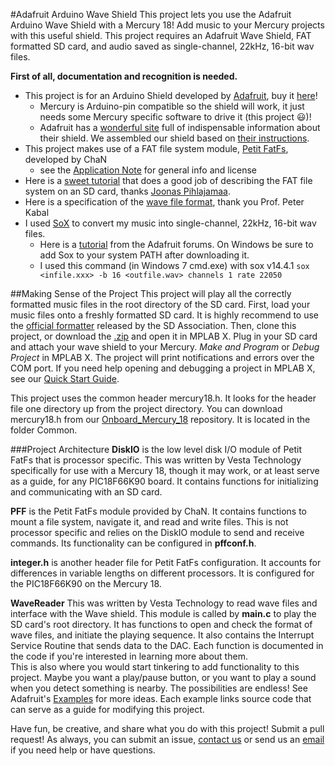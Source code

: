 #Adafruit Arduino Wave Shield
This project lets you use the Adafruit Arduino Wave Shield with a Mercury 18!  Add music to your Mercury projects with this useful shield.  This project requires an Adafruit Wave Shield, FAT formatted SD card, and audio saved as single-channel, 22kHz, 16-bit wav files.

__First of all, documentation and recognition is needed.__

* This project is for an Arduino Shield developed by [Adafruit], buy it [here][purchase]!
	* Mercury is Arduino-pin compatible so the shield will work, it just needs some Mercury specific software to drive it (this project :smiley:)!
	* Adafruit has a [wonderful site][learn] full of indispensable information about their shield.  We assembled our shield based on [their instructions][assemble].
* This project makes use of a FAT file system module, [Petit FatFs][pFAT], developed by ChaN
	* see the [Application Note] for general info and license
* Here is a [sweet tutorial][SDTutorial] that does a good job of describing the FAT file system on an SD card, thanks [Joonas Pihlajamaa].
* Here is a specification of the [wave file format][WAV Spec], thank you Prof. Peter Kabal
* I used [SoX] to convert my music into single-channel, 22kHz, 16-bit wav files.
	* Here is a [tutorial][sox tutorial] from the Adafruit forums. On Windows be sure to add Sox to your system PATH after downloading it.
	* I used this command (in Windows 7 cmd.exe) with sox v14.4.1  `sox <infile.xxx> -b 16 <outfile.wav> channels 1 rate 22050`

[Adafruit]: https://www.adafruit.com/
[purchase]: http://www.adafruit.com/products/94?&main_page=product_info&cPath=17_21&products_id=94
[learn]: https://learn.adafruit.com/adafruit-wave-shield-audio-shield-for-arduino
[assemble]: https://learn.adafruit.com/adafruit-wave-shield-audio-shield-for-arduino/solder
[pFAT]: http://elm-chan.org/fsw/ff/00index_p.html
[Application Note]: http://elm-chan.org/fsw/ff/pf/appnote.html
[SDTutorial]: http://codeandlife.com/2012/04/02/simple-fat-and-sd-tutorial-part-1/
[Joonas Pihlajamaa]: http://joonaspihlajamaa.com/about.html
[WAV Spec]: http://www-mmsp.ece.mcgill.ca/Documents/AudioFormats/WAVE/WAVE.html
[SoX]: http://sox.sourceforge.net/
[sox tutorial]: http://forums.adafruit.com/viewtopic.php?p=29636

##Making Sense of the Project
This project will play all the correctly formatted music files in the root directory of the SD card.  First, load your music files onto a freshly formatted SD card.  It is highly recommend to use the [official formatter] released by the SD Association.  Then, clone this project, or download the [.zip][wavShieldZIP] and open it in MPLAB X. Plug in your SD card and attach your wave shield to your Mercury.  _Make and Program_ or _Debug Project_ in MPLAB X.  The project will print notifications and errors over the COM port.  If you need help opening and debugging a project in MPLAB X, see our [Quick Start Guide][QS].

[official formatter]: https://www.sdcard.org/downloads/formatter_4/index.html
[wavShieldZIP]: https://github.com/VestaTechnology/Wave_Shield/archive/master.zip
[QS]: https://github.com/VestaTechnology/Onboard_Mercury_18/blob/master/README.md

This project uses the common header mercury18.h.  It looks for the header file one directory up from the project directory.  You can download mercury18.h from our [Onboard_Mercury_18][mer18] repository.  It is located in the folder Common.

[mer18]: https://github.com/VestaTechnology/Onboard_Mercury_18

###Project Architecture
__DiskIO__ is the low level disk I/O module of Petit FatFs that is processor specific.  This was written by Vesta Technology specifically for use with a Mercury 18, though it may work, or at least serve as a guide, for any PIC18F66K90 board.  It contains functions for initializing and communicating with an SD card.

__PFF__ is the Petit FatFs module provided by ChaN.  It contains functions to mount a file system, navigate it, and read and write files.  This is not processor specific and relies on the DiskIO module to send and receive commands.  Its functionality can be configured in __pffconf.h__.

__integer.h__ is another header file for Petit FatFs configuration.  It accounts for differences in variable lengths on different processors.  It is configured for the PIC18F66K90 on the Mercury 18.

__WaveReader__
This was written by Vesta Technology to read wave files and interface with the Wave shield.  This module is called by __main.c__ to play the SD card's root directory.  It has functions to open and check the format of wave files, and initiate the playing sequence.  It also contains the Interrupt Service Routine that sends data to the DAC.  Each function is documented in the code if you're interested in learning more about them.  
This is also where you would start tinkering to add functionality to this project.  Maybe you want a play/pause button, or you want to play a sound when you detect something is nearby.  The possibilities are endless! See Adafruit's [Examples] for more ideas.  Each example links source code that can serve as a guide for modifying this project.

Have fun, be creative, and share what you do with this project!  Submit a pull request!  As always, you can submit an issue, [contact us][contact] or send us an [email][mail] if you need help or have questions.

[Examples]: https://learn.adafruit.com/adafruit-wave-shield-audio-shield-for-arduino/examples

[contact]: https://www.vestatech.com/support/contact-us/
[mail]: mailto:support@vestatech.com?subj=Github/Mercury
